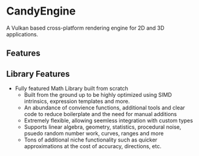 # CandyEngine
A Vulkan based cross-platform rendering engine for 2D and 3D applications. 

## Features


## Library Features

* Fully featured Math Library built from scratch
  * Built from the ground up to be highly optimized using SIMD intrinsics, expression templates and more.
  * An abundance of convience functions, additional tools and clear code to reduce boilerplate and the need for manual additions
  * Extremely flexible, allowing seemless integration with custom types
  * Supports linear algebra, geometry, statistics, procedural noise, psuedo random number work, curves, ranges and more
  * Tons of additional niche functionality such as quicker approximations at the cost of accuracy, directions, etc.


